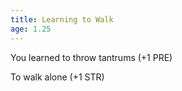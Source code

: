 ```yaml
---
title: Learning to Walk
age: 1.25
---
```

You learned to throw tantrums (+1 PRE)

To walk alone (+1 STR)
